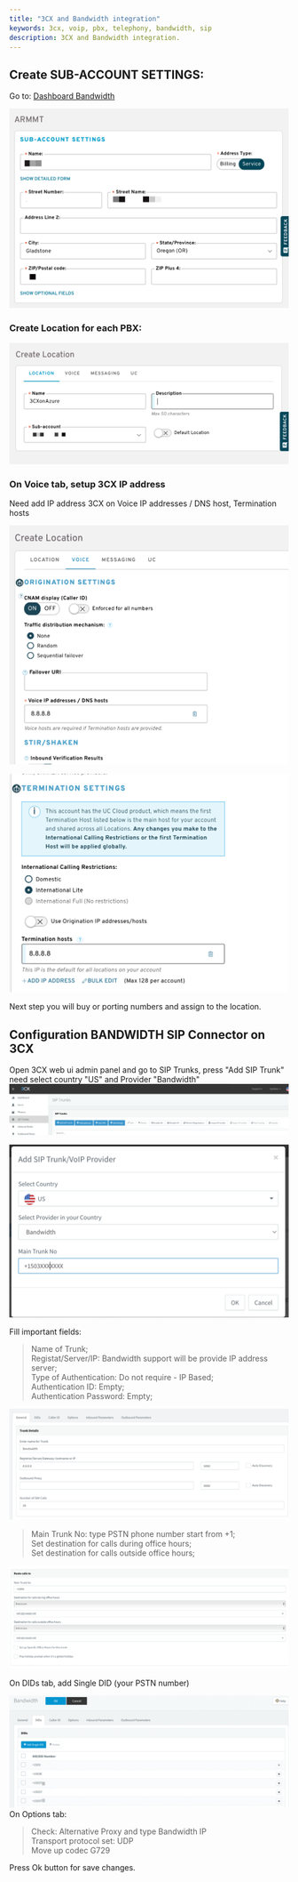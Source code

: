 ```yaml
---
title: "3CX and Bandwidth integration"
keywords: 3cx, voip, pbx, telephony, bandwidth, sip
description: 3CX and Bandwidth integration.
---
```


## Create SUB-ACCOUNT SETTINGS:

Go to: [Dashboard Bandwidth](https://dashboard.bandwidth.com/)

![](images/Bandwidth_04.png)

### Create Location for each PBX: 

![](images/Bandwidth_03.png)

### On Voice tab, setup 3CX IP address  

Need add IP address 3CX on Voice IP addresses / DNS host, Termination hosts

![](images/Bandwidth_02.png)

![](images/Bandwidth_01.png)

Next step you will buy or porting numbers and assign to the location.  

## Configuration BANDWIDTH SIP Connector on 3CX
Open 3CX web ui admin panel and go to SIP Trunks, press "Add SIP Trunk" need select country "US" and Provider "Bandwidth"  
![](images/3CX_aws_chime_16.png)

![](images/Bandwidth_05.png)

Fill important fields:
> Name of Trunk;     
> Registat/Server/IP: Bandwidth support will be provide IP address server;  
> Type of Authentication: Do not require - IP Based;  
> Authentication ID: Empty;  
> Authentication Password: Empty;

![](images/Bandwidth_06.png)

> Main Trunk No: type PSTN phone number start from +1;  
> Set destination for calls during office hours;     
> Set destination for calls outside office hours;

![](images/3CX_aws_chime_18.png)   

On DIDs tab, add Single DID (your PSTN number)

![](images/Bandwidth_08.png)
On Options tab:
> Check: Alternative Proxy and type Bandwidth IP  
> Transport protocol set: UDP  
> Move up codec G729

Press Ok button for save changes.


